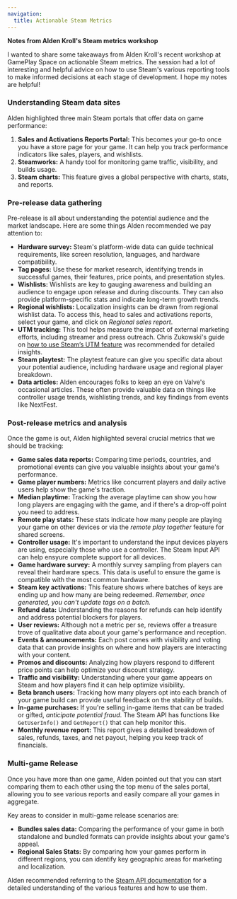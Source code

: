 ```yaml
---
navigation:
  title: Actionable Steam Metrics
---
```


**Notes from Alden Kroll's Steam metrics workshop** 

I wanted to share some takeaways from Alden Kroll's recent workshop at GamePlay Space on actionable Steam metrics. The session had a lot of interesting and helpful advice on how to use Steam's various reporting tools to make informed decisions at each stage of development. I hope my notes are helpful!

### Understanding Steam data sites

Alden highlighted three main Steam portals that offer data on game performance:

1. **Sales and Activations Reports Portal:** This becomes your go-to once you have a store page for your game. It can help you track performance indicators like sales, players, and wishlists.
2. **Steamworks:** A handy tool for monitoring game traffic, visibility, and builds usage.
3. **Steam charts:** This feature gives a global perspective with charts, stats, and reports.

### Pre-release data gathering

Pre-release is all about understanding the potential audience and the market landscape. Here are some things Alden recommended we pay attention to:

- **Hardware survey:** Steam's platform-wide data can guide technical requirements, like screen resolution, languages, and hardware compatibility.
- **Tag pages:** Use these for market research, identifying trends in successful games, their features, price points, and presentation styles.
- **Wishlists:** Wishlists are key to gauging awareness and building an audience to engage upon release and during discounts. They can also provide platform-specific stats and indicate long-term growth trends.
- **Regional wishlists:** Localization insights can be drawn from regional wishlist data. To access this, head to sales and activations reports, select your game, and click on *Regional sales report*.
- **UTM tracking:** This tool helps measure the impact of external marketing efforts, including streamer and press outreach. Chris Zukowski's guide on [how to use Steam’s UTM feature](https://howtomarketagame.com/2021/04/14/how-to-use-steams-utm-feature-to-track-the-number-of-wishlists-and-sales-your-marketing-is-generating/) was recommended for detailed insights.
- **Steam playtest:** The playtest feature can give you specific data about your potential audience, including hardware usage and regional player breakdown.
- **Data articles:** Alden encourages folks to keep an eye on Valve's occasional articles. These often provide valuable data on things like controller usage trends, wishlisting trends, and key findings from events like NextFest.

### Post-release metrics and analysis

Once the game is out, Alden highlighted several crucial metrics that we should be tracking:

- **Game sales data reports:** Comparing time periods, countries, and promotional events can give you valuable insights about your game's performance.
- **Game player numbers:** Metrics like concurrent players and daily active users help show the game's traction.
- **Median playtime:** Tracking the average playtime can show you how long players are engaging with the game, and if there's a drop-off point you need to address.
- **Remote play stats:** These stats indicate how many people are playing your game on other devices or via the *remote play together* feature for shared screens.
- **Controller usage:** It's important to understand the input devices players are using, especially those who use a controller. The Steam Input API can help ensyure complete support for all devices.
- **Game hardware survey:** A monthly survey sampling from players can reveal their hardware specs. This data is useful to ensure the game is compatible with the most common hardware.
- **Steam key activations:** This feature shows where batches of keys are ending up and how many are being redeemed. *Remember, once generated, you can't update tags on a batch.*
- **Refund data:** Understanding the reasons for refunds can help identify and address potential blockers for players.
- **User reviews:** Although not a metric per se, reviews offer a treasure trove of qualitative data about your game's performance and reception.
- **Events & announcements:** Each post comes with visibility and voting data that can provide insights on where and how players are interacting with your content.
- **Promos and discounts:** Analyzing how players respond to different price points can help optimize your discount strategy.
- **Traffic and visibility:** Understanding where your game appears on Steam and how players find it can help optimize visibility.
- **Beta branch users:** Tracking how many players opt into each branch of your game build can provide useful feedback on the stability of builds.
- **In-game purchases:** If you're selling in-game items that can be traded or gifted,  *anticipate potential fraud*. The Steam API has functions like `GetUserInfo()` and `GetReport()` that can help monitor this.
- **Monthly revenue report:** This report gives a detailed breakdown of sales, refunds, taxes, and net payout, helping you keep track of financials.

### Multi-game Release

Once you have more than one game, Alden pointed out that you can start comparing them to each other using the top menu of the sales portal, allowing you to see various reports and easily compare all your games in aggregate. 

Key areas to consider in multi-game release scenarios are:

- **Bundles sales data:** Comparing the performance of your game in both standalone and bundled formats can provide insights about your game's appeal.
- **Regional Sales Stats:** By comparing how your games perform in different regions, you can identify key geographic areas for marketing and localization.

Alden recommended referring to the [Steam API documentation](https://partner.steamgames.com/doc/api) for a detailed understanding of the various features and how to use them.

